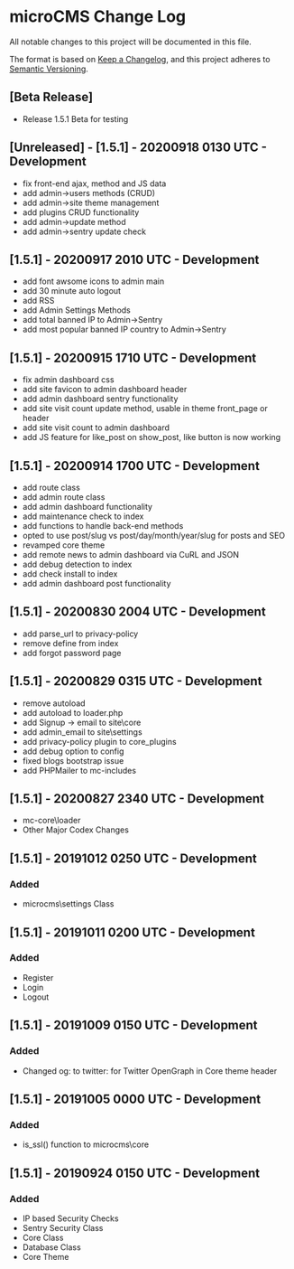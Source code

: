 # microCMS Change Log
All notable changes to this project will be documented in this file.

The format is based on [Keep a Changelog](https://keepachangelog.com/en/1.0.0/),
and this project adheres to [Semantic Versioning](https://semver.org/spec/v2.0.0.html).
## [Beta Release]
 - Release 1.5.1 Beta for testing

## [Unreleased] - [1.5.1] - 20200918 0130 UTC - Development
 - fix front-end ajax, method and JS data
 - add admin->users methods (CRUD)
 - add admin->site theme management
 - add plugins CRUD functionality
 - add admin->update method
 - add admin->sentry update check

 
## [1.5.1] - 20200917 2010 UTC - Development
 - add font awsome icons to admin main
 - add 30 minute auto logout
 - add RSS
 - add Admin Settings Methods
 - add total banned IP to Admin->Sentry
 - add most popular banned IP country to Admin->Sentry

## [1.5.1] - 20200915 1710 UTC - Development
 - fix admin dashboard css
 - add site favicon to admin dashboard header
 - add admin dashboard sentry functionality
 - add site visit count update method, usable in theme front_page or header
 - add site visit count to admin dashboard
 - add JS feature for like_post on show_post, like button is now working

## [1.5.1] - 20200914 1700 UTC - Development
 - add route class
 - add admin route class
 - add admin dashboard functionality
 - add maintenance check to index
 - add functions to handle back-end methods
 - opted to use post/slug vs post/day/month/year/slug for posts and SEO
 - revamped core theme
 - add remote news to admin dashboard via CuRL and JSON
 - add debug detection to index
 - add check install to index
 - add admin dashboard post functionality

## [1.5.1] - 20200830 2004 UTC - Development
 - add parse_url to privacy-policy
 - remove define from index
 - add forgot password page

## [1.5.1] - 20200829 0315 UTC - Development
 - remove autoload
 - add autoload to loader.php
 - add Signup -> email to site\core
 - add admin_email to site\settings
 - add privacy-policy plugin to core_plugins
 - add debug option to config
 - fixed blogs bootstrap issue
 - add PHPMailer to mc-includes
 

## [1.5.1] - 20200827 2340 UTC - Development
- mc-core\loader
- Other Major Codex Changes

## [1.5.1] - 20191012 0250 UTC - Development

### Added
- microcms\settings Class

## [1.5.1] - 20191011 0200 UTC - Development

### Added
- Register
- Login
- Logout

## [1.5.1] - 20191009 0150 UTC - Development

### Added
- Changed og: to twitter: for Twitter OpenGraph in Core theme header

## [1.5.1] - 20191005 0000 UTC - Development

### Added
- is_ssl() function to microcms\core

## [1.5.1] - 20190924 0150 UTC - Development

### Added
- IP based Security Checks
- Sentry Security Class
- Core Class
- Database Class
- Core Theme
